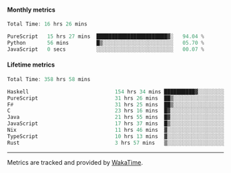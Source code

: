 #### Monthly metrics
<!--START_SECTION:wakamonthly-->

```asm
Total Time: 16 hrs 26 mins

PureScript   15 hrs 27 mins  ███████████████████████▓░   94.04 %
Python       56 mins         █▒░░░░░░░░░░░░░░░░░░░░░░░   05.70 %
JavaScript   0 secs          ░░░░░░░░░░░░░░░░░░░░░░░░░   00.07 %
```

<!--END_SECTION:wakamonthly-->
#### Lifetime metrics
<!--START_SECTION:wakalifetime-->

```asm
Total Time: 358 hrs 58 mins

Haskell                            154 hrs 34 mins ██████████▓░░░░░░░░░░░░░░   42.92 %
PureScript                         31 hrs 26 mins  ██▒░░░░░░░░░░░░░░░░░░░░░░   08.73 %
F#                                 31 hrs 25 mins  ██▒░░░░░░░░░░░░░░░░░░░░░░   08.73 %
C                                  23 hrs 16 mins  █▓░░░░░░░░░░░░░░░░░░░░░░░   06.46 %
Java                               21 hrs 55 mins  █▓░░░░░░░░░░░░░░░░░░░░░░░   06.09 %
JavaScript                         17 hrs 37 mins  █▒░░░░░░░░░░░░░░░░░░░░░░░   04.90 %
Nix                                11 hrs 46 mins  ▓░░░░░░░░░░░░░░░░░░░░░░░░   03.27 %
TypeScript                         10 hrs 13 mins  ▓░░░░░░░░░░░░░░░░░░░░░░░░   02.84 %
Rust                               3 hrs 57 mins   ▒░░░░░░░░░░░░░░░░░░░░░░░░   01.10 %
```

<!--END_SECTION:wakalifetime-->

---

Metrics are tracked and provided by [WakaTime](https://github.com/athul/waka-readme).
